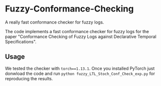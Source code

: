 # Fuzzy-Conformance-Checking
A really fast conformance checker for fuzzy logs.

The code implements a fast conformance checker for fuzzy logs for the paper "Conformance Checking of Fuzzy Logs against Declarative Temporal Specifications".

## Usage
We tested the checker with `torch==1.13.1`. Once you installed PyTorch just donwload the code and run `python fuzzy_LTL_Stoch_Conf_Check_exp.py` for reproducing the results.
